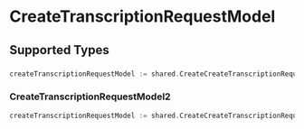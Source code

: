 # CreateTranscriptionRequestModel


## Supported Types

### 

```go
createTranscriptionRequestModel := shared.CreateCreateTranscriptionRequestModelStr(string{/* values here */})
```

### CreateTranscriptionRequestModel2

```go
createTranscriptionRequestModel := shared.CreateCreateTranscriptionRequestModelCreateTranscriptionRequestModel2(shared.CreateTranscriptionRequestModel2{/* values here */})
```

